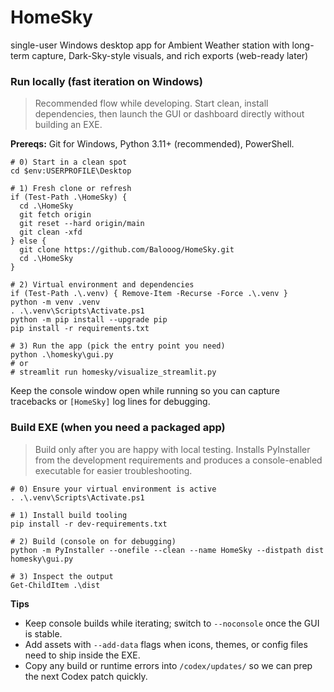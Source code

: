 # HomeSky
single-user Windows desktop app for Ambient Weather station with long-term capture, Dark-Sky-style visuals, and rich exports (web-ready later)

### Run locally (fast iteration on Windows)

> Recommended flow while developing.  Start clean, install dependencies, then launch the GUI or dashboard directly without building an EXE.

**Prereqs:** Git for Windows, Python 3.11+ (recommended), PowerShell.

```pwsh
# 0) Start in a clean spot
cd $env:USERPROFILE\Desktop

# 1) Fresh clone or refresh
if (Test-Path .\HomeSky) {
  cd .\HomeSky
  git fetch origin
  git reset --hard origin/main
  git clean -xfd
} else {
  git clone https://github.com/Balooog/HomeSky.git
  cd .\HomeSky
}

# 2) Virtual environment and dependencies
if (Test-Path .\.venv) { Remove-Item -Recurse -Force .\.venv }
python -m venv .venv
. .\.venv\Scripts\Activate.ps1
python -m pip install --upgrade pip
pip install -r requirements.txt

# 3) Run the app (pick the entry point you need)
python .\homesky\gui.py
# or
# streamlit run homesky/visualize_streamlit.py
```

Keep the console window open while running so you can capture tracebacks or `[HomeSky]` log lines for debugging.

### Build EXE (when you need a packaged app)

> Build only after you are happy with local testing.  Installs PyInstaller from the development requirements and produces a console-enabled executable for easier troubleshooting.

```pwsh
# 0) Ensure your virtual environment is active
. .\.venv\Scripts\Activate.ps1

# 1) Install build tooling
pip install -r dev-requirements.txt

# 2) Build (console on for debugging)
python -m PyInstaller --onefile --clean --name HomeSky --distpath dist homesky\gui.py

# 3) Inspect the output
Get-ChildItem .\dist
```

**Tips**
- Keep console builds while iterating; switch to `--noconsole` once the GUI is stable.
- Add assets with `--add-data` flags when icons, themes, or config files need to ship inside the EXE.
- Copy any build or runtime errors into `/codex/updates/` so we can prep the next Codex patch quickly.

